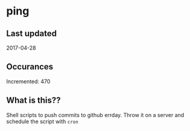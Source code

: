 # ping

## Last updated
2017-04-28

## Occurances
Incremented: 470

## What is this??
Shell scripts to push commits to github errday. Throw it on a server and schedule the script with `cron`


